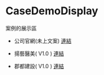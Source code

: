 # CaseDemoDisplay
案例的展示區




- 公司官網(未上文案) [連結](https://by-point.github.io/CaseDemoDisplay/companyWeb/views/index/index.html)


- 揚藝醫美( V1.0 )  [連結](https://by-point.github.io/CaseDemoDisplay/Yanyi-dark/views/index/index.html)


- 郡都建設( V1.0 )  [連結](https://by-point.github.io/CaseDemoDisplay/work-JunDu/views/index/index.html)
